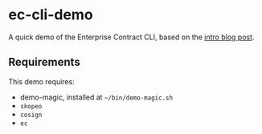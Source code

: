# ec-cli-demo
A quick demo of the Enterprise Contract CLI, based on the [intro blog post](https://enterprisecontract.dev/posts/introducing-the-enterprise-contract/).

## Requirements

This demo requires:

- demo-magic, installed at `~/bin/demo-magic.sh`
- `skopeo`
- `cosign`
- `ec`
